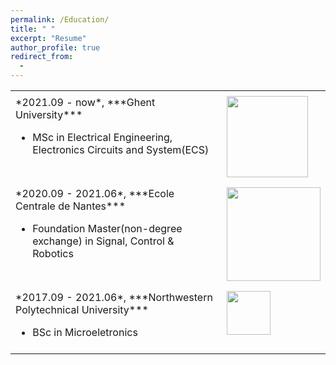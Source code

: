 ```yaml
---
permalink: /Education/
title: " "
excerpt: "Resume"
author_profile: true
redirect_from: 
  - 
---
```


<html>
<head>
<style>
table {
  border-collapse: collapse;
  width: 100%;
}
td {
  vertical-align: top;
  padding: 8px;
}
</style>
</head>
<body>

<table>
  <tr>
    <td>*2021.09 - now*, ***Ghent University***<br><ul><li>MSc in Electrical Engineering, Electronics Circuits and System(ECS)</li></ul></td>
    <td><img src="https://styleguide.ugent.be/files/uploads/logo_UGent_EN_RGB_2400_kleur_witbg.png" width="130"></td>
  </tr>
  <tr>
    <td>*2020.09 - 2021.06*, ***Ecole Centrale de Nantes***<br><ul><li>Foundation Master(non-degree exchange) in Signal, Control & Robotics</li></ul></td>
    <td><img src="https://upload.wikimedia.org/wikipedia/fr/c/c0/Logo_ECN.svg" width="150"></td>
  </tr>
  <tr>
    <td>*2017.09 - 2021.06*, ***Northwestern Polytechnical University***<br><ul><li>BSc in Microeletronics</li></ul></td>
    <td><img src="https://upload.wikimedia.org/wikipedia/zh/thumb/a/ac/Northwestern_Polytechnical_University_badge.svg/320px-Northwestern_Polytechnical_University_badge.svg.png?1679150883585" width="70"></td>
  </tr>
</table>

</body>
</html>






<!-- 
<base target = "_parent" />
<embed src="../assets/Xiaoke_Wang_Resume.pdf" target="_blank" width="800px" height="2100px" /> -->
